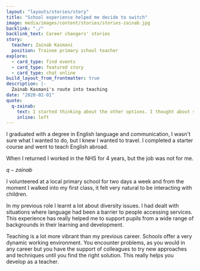 ```yaml
---
layout: "layouts/stories/story"
title: "School experience helped me decide to switch"
image: media/images/content/stories/stories-zainab.jpg
backlink: "./"
backlink_text: Career changers' stories
story:
  teacher: Zainab Kasmani
  position: Trainee primary school teacher
explore:
  - card_type: find events
  - card_type: featured story
  - card_type: chat online
build_layout_from_frontmatter: true
description: |-
  Zainab Kasmani's route into teaching
date: "2020-02-01"
quote:
  q-zainab:
    text: I started thinking about the other options. I thought about speech and language therapy and teaching children with special needs. I thought, 'The only way I'm going to know for certain if teaching is the right career for me, is if I go part-time at work and volunteer in a school'.
    inline: left
---
```


I graduated with a degree in English language and communication, I wasn't sure what I wanted to do, but I knew I wanted to travel. I completed a starter course and went to teach English abroad.

When I returned I worked in the NHS for 4 years, but the job was not for me.

$q-zainab$

I volunteered at a local primary school for two days a week and from the moment I walked into my first class, it felt very natural to be interacting with children.

In my previous role I learnt a lot about diversity issues. I had dealt with situations where language had been a barrier to people accessing services. This experience has really helped me to support pupils from a wide range of backgrounds in their learning and development.

Teaching is a lot more vibrant than my previous career. Schools offer a very dynamic working environment. You encounter problems, as you would in any career but you have the support of colleagues to try new approaches and techniques until you find the right solution. This really helps you develop as a teacher.
